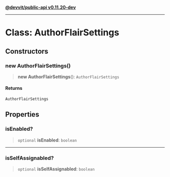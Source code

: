 [**@devvit/public-api v0.11.20-dev**](../../README.md)

---

# Class: AuthorFlairSettings

## Constructors

<a id="constructor"></a>

### new AuthorFlairSettings()

> **new AuthorFlairSettings**(): `AuthorFlairSettings`

#### Returns

`AuthorFlairSettings`

## Properties

<a id="isenabled"></a>

### isEnabled?

> `optional` **isEnabled**: `boolean`

---

<a id="isselfassignabled"></a>

### isSelfAssignabled?

> `optional` **isSelfAssignabled**: `boolean`
